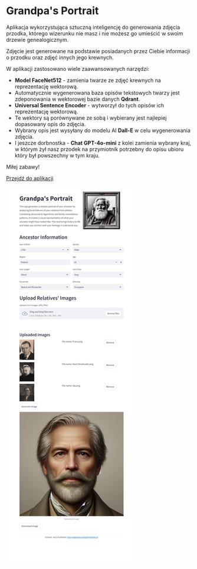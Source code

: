 
# Grandpa's Portrait

Aplikacja wykorzystująca sztuczną inteligencję do generowania zdjęcia przodka, którego wizerunku nie masz i nie możesz go umieścić w swoim drzewie genealogicznym.

Zdjęcie jest generowane na podstawie posiadanych przez Ciebie informacji o przodku oraz zdjęć innych jego krewnych.

W aplikacji zastosowano wiele zaawansowanych narzędzi:

- **Model FaceNet512** - zamienia twarze ze zdjęć krewnych na reprezentację wektorową.
- Automatycznie wygenerowana baza opisów tekstowych twarzy jest zdeponowania w wektorowej bazie danych **Qdrant**.
- **Universal Sentence Encoder** - wytworzył do tych opisów ich reprezentację wektorową.
- Te wektory są porównywane ze sobą i wybierany jest najlepiej dopasowany opis do zdjęcia. 
- Wybrany opis jest wysyłany do modelu AI **Dall-E** w celu wygenerowania zdjęcia.
- I jeszcze dorbnostka - **Chat GPT-4o-mini** z kolei zamienia wybrany kraj, w którym żył nasz przodek na przymiotnik potrzebny do opisu ubioru który był powszechny w tym kraju.

Miłej zabawy! 

<a href="https://coral-app-w7ema.ondigitalocean.app/" class="md-button md-button--primary">Przejdź do aplikacji</a>

![Website Screenshot](grandpa.png)
